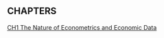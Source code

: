 ## CHAPTERS
[CH1 The Nature of Econometrics and Economic Data](<https://github.com/hidral/Hyun-Wook-Cho/tree/master/Introductory%20Econometrics%20by%20Wooldridge/CH1%20The%20Nature%20of%20Econometrics%20and%20Economic%20Data>)
